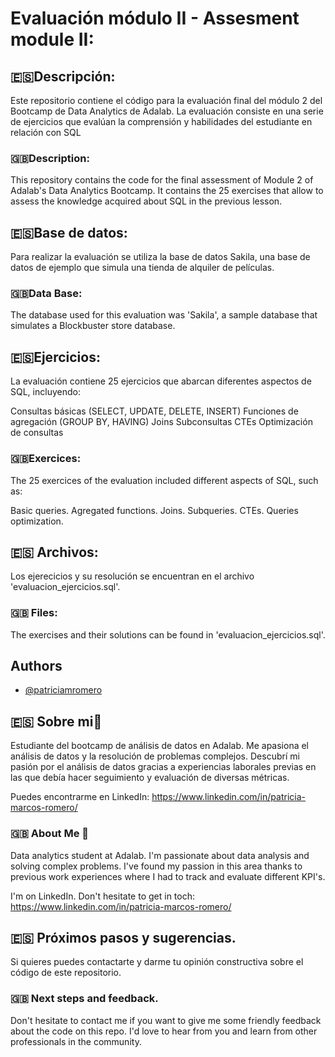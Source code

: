
# Evaluación módulo II - Assesment module II: 

## 🇪🇸Descripción: 

Este repositorio contiene el código para la evaluación final del módulo 2 del Bootcamp de Data Analytics de Adalab. La evaluación consiste en una serie de ejercicios que evalúan la comprensión y habilidades del estudiante en relación con SQL

### 🇬🇧Description: 
This repository contains the code for the final assessment of Module 2 of Adalab's Data Analytics Bootcamp. It contains the 25 exercises that allow to assess the knowledge acquired about SQL in the previous lesson. 

## 🇪🇸Base de datos: 

Para realizar la evaluación se utiliza la base de datos Sakila, una base de datos de ejemplo que simula una tienda de alquiler de películas.

### 🇬🇧Data Base: 

The database used for this evaluation was 'Sakila', a sample database that simulates a Blockbuster store database. 

## 🇪🇸Ejercicios:

La evaluación contiene 25 ejercicios que abarcan diferentes aspectos de SQL, incluyendo:

Consultas básicas (SELECT, UPDATE, DELETE, INSERT)
Funciones de agregación (GROUP BY, HAVING)
Joins
Subconsultas
CTEs
Optimización de consultas

### 🇬🇧Exercices: 

The 25 exercices of the evaluation included different aspects of SQL, such as: 

Basic queries. 
Agregated functions. 
Joins.
Subqueries.
CTEs.
Queries optimization. 

## 🇪🇸 Archivos: 

Los ejerecicios y su resolución se encuentran en el archivo 'evaluacion_ejercicios.sql'.

### 🇬🇧 Files: 

The exercises and their solutions can be found in 'evaluacion_ejercicios.sql'. 


## Authors

-  [@patriciamromero](https://www.github.com/patriciamromero)


## 🇪🇸 Sobre mi🚀

Estudiante del bootcamp de análisis de datos en Adalab. Me apasiona el análisis de datos y la resolución de problemas complejos. Descubrí mi pasión por el análisis de datos gracias a experiencias laborales previas en las que debía hacer seguimiento y evaluación de diversas métricas. 

Puedes encontrarme en LinkedIn: https://www.linkedin.com/in/patricia-marcos-romero/

### 🇬🇧 About Me 🚀
Data analytics student at Adalab. I'm passionate about data analysis and solving complex problems. I've found my passion in this area thanks to previous work experiences where I had to track and evaluate different KPI's. 

I'm on LinkedIn. Don't hesitate to get in toch: https://www.linkedin.com/in/patricia-marcos-romero/

## 🇪🇸 Próximos pasos y sugerencias. 

Si quieres puedes contactarte y darme tu opinión constructiva sobre el código de este repositorio. 

### 🇬🇧 Next steps and feedback. 

Don't hesitate to contact me if you want to give me some friendly feedback about the code on this repo. I'd love to hear from you and learn from other professionals in the community. 







